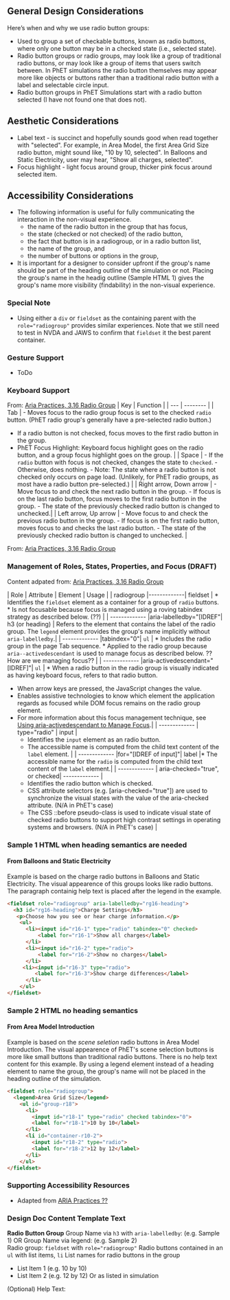 ## General Design Considerations
Here’s when and why we use radio button groups:
* Used to group a set of checkable buttons, known as radio buttons, where only one button may be in a checked state (i.e., selected state).
* Radio button groups or radio groups, may look like a group of traditional radio buttons, or may look like a group of items that users switch between. In PhET simulations the radio button themselves may appear more like objects or buttons rather than a traditional radio button with a label and selectable circle input. 
* Radio button groups in PhET Simulations start with a radio button selected (I have not found one that does not).

## Aesthetic Considerations
* Label text - is succinct and hopefully sounds good when read together with "selected". For example, in Area Model, the first Area Grid Size radio button, might sound like, "10 by 10, selected". In Balloons and Static Electricity, user may hear, "Show all charges, selected".
* Focus highlight - light focus around group, thicker pink focus around selected item.

## Accessibility Considerations
* The following information is useful for fully communicating the interaction in the non-visual experience.  
  * the name of the radio button in the group that has focus,
  * the state (checked or not checked) of the radio button,
  * the fact that button is in a radiogroup, or in a radio button list,
  * the name of the group, and
  * the number of buttons or options in the group, 
* It is important for a designer to consider upfront if the group's name should be part of the heading outline of the simulation or not. Placing the group's name in the headig outline (Sample HTML 1) gives the group's name more visibility (findability) in the non-visual experience.

### Special Note 
* Using either a `div` or `fieldset` as the containing parent with the `role="radiogroup"` provides similar experiences. Note that we still need to test in NVDA and JAWS to confirm that `fieldset` it the best parent container.

### Gesture Support
* ToDo


### Keyboard Support
From: [Aria Practices, 3.16 Radio Group](https://www.w3.org/TR/wai-aria-practices/#radiobutton)
| Key | Function |
| --- | -------- |
| Tab | 
	- Moves focus to the radio group focus is set to the checked `radio` button. (PhET radio group's generally have a pre-selected radio button.)
   - If a radio button is not checked, focus moves to the first radio button in the group.
   - PhET Focus Highlight: Keyboard focus highlight goes on the radio button, and a group focus highlight goes on the group. |
| Space |
    - If the `radio` button with focus is not checked, changes the state to `checked`.
    - Otherwise, does nothing.
    - Note: The state where a radio button is not checked only occurs on page load. (Unlikely, for PhET radio groups, as most have a radio button pre-selected.) |
| Right arrow, Down arrow |
    - Move focus to and check the next radio button in the group.
    - If focus is on the last radio button, focus moves to the first radio button in the group.
    - The state of the previously checked radio button is changed to unchecked.|
| Left arrow, Up arrow |
    - Move focus to and check the previous radio button in the group.
    - If focus is on the first radio button, moves focus to and checks the last radio button.
    - The state of the previously checked radio button is changed to unchecked. |

From: [Aria Practices, 3.16 Radio Group](https://www.w3.org/TR/wai-aria-practices/#radiobutton)

### Management of Roles, States, Properties, and Focus (DRAFT)
Content adpated from: [Aria Practices, 3.16 Radio Group](https://www.w3.org/TR/wai-aria-practices/#radiobutton)

| Role | Attribute | Element | Usage |
| radiogroup |-------------| fieldset |
    * Identifies the `fieldset` element as a container for a group of `radio` buttons.
    * Is not focusable because focus is managed using a roving tabindex strategy as described below. (??) |
| ------------- |aria-labelledby="[IDREF"| h3 (or heading) | Refers to the element that contains the label of the radio group. The `legend` element provides the group's name implicitly without `aria-labelledby`.|
| ------------- |tabindex="0"| `ul` |
    * Includes the radio group in the page Tab sequence.
    * Applied to the radio group because `aria--activedescendant` is used to manage focus as described below. ??How are we managing focus?? |
| ------------- |aria-activedescendant="[IDREF]"| `ul` | * When a radio button in the radio group is visually indicated as having keyboard focus, refers to that radio button.
* When arrow keys are pressed, the JavaScript changes the value.
* Enables assistive technologies to know which element the application regards as focused while DOM focus remains on the radio group element.
* For more information about this focus management technique, see [Using aria-activedescendant to Manage Focus](https://www.w3.org/TR/wai-aria-practices/#kbd_focus_activedescendant).|
| ------------- | type="radio" | input  |
    * Identifies the `input` element as an radio button.
    * The accessible name is computed from the child text content of the `label` element.
|
| ------------- |for="[IDREF of input]"| label |* The accessible name for the `radio` is computed from the child text content of the `label` element.|
| ------------- | aria-checked="true", or checked| ------------- |
   * Identifies the radio button which is checked.
   * CSS attribute selectors (e.g. [aria-checked="true"]) are used to synchronize the visual states with the value of the aria-checked attribute. (N/A in PhET's case)
   * The CSS ::before pseudo-class is used to indicate visual state of checked radio buttons to support high contrast settings in operating systems and browsers. (N/A in PhET's case)
|

### Sample 1 HTML when heading semantics are needed  
#### From Balloons and Static Electricity
Example is based on the charge radio buttons in Balloons and Static Electricity. The visual appearence of this groups looks like radio buttons. The paragraph containig help text is placed after the legend in the example.
``` html
<fieldset role="radiogroup" aria-labelledby="rg16-heading">
  <h3 id="rg16-heading">Charge Settings</h3>
   <p>Choose how you see or hear charge information.</p>
    <ul>
      <li><input id="r16-1" type="radio" tabindex="0" checked>
		  <label for="r16-1">Show all charges</label>
      </li>
      <li><input id="r16-2" type="radio">
		  <label for="r16-2">Show no charges</label>
      </li>
     <li><input id="r16-3" type="radio">
		 <label for="r16-3">Show charge differences</label>
      </li>
    </ul>
</fieldset>
```
### Sample 2 HTML no heading semantics
#### From Area Model Introduction
Example is based on the _scene seletion_ radio buttons in Area Model Introduction. The visual appearence of PhET's scene selection buttons is more like small buttons than traditional radio buttons. There is no help text content for this example. By using a legend element instead of a heading element to name the group, the group's name will not be placed in the heading outline of the simulation.
```html
<fieldset role="radiogroup">
  <legend>Area Grid Size</legend>
    <ul id="group-r18">
      <li>
        <input id="r18-1" type="radio" checked tabindex="0">
        <label for="r18-1">10 by 10</label>
      </li>
      <li id="container-r10-2">
        <input id="r18-2" type="radio">
        <label for="r18-2">12 by 12</label>
      </li>
    </ul>
</fieldset>
```

### Supporting Accessibility Resources
* Adapted from [ARIA Practices ??](??)

### Design Doc Content Template Text 
**Radio Button Group**
Group Name via `h3` with `aria-labelledby`: (e.g. Sample 1) OR
Group Name via legend: (e.g. Sample 2)  
Radio group: `fieldset` with `role="radiogroup"`
Radio buttons contained in an `ul` with list items, `li`
List names for radio buttons in the group
- List Item 1 (e.g. 10 by 10)
- List Item 2 (e.g. 12 by 12)
Or as listed in simulation

(Optional) Help Text: 
